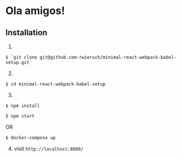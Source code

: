 # Ola amigos!

## Installation

  1.

    $ `git clone git@github.com:rwieruch/minimal-react-webpack-babel-setup.git`

  2.

    $ cd minimal-react-webpack-babel-setup

  3.

    $ npm install

    $ npm start

  OR

    $ docker-compose up

  4. visit `http://localhost:8080/`
